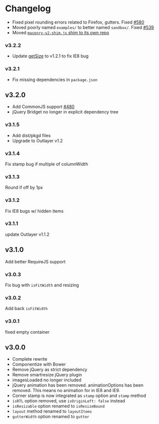 # Changelog

+ Fixed pixel rounding errors related to Firefox, gutters. Fixed [#580](https://github.com/desandro/masonry/pull/580)
+ Moved poorly named `examples/` to better named `sandbox/`. Fixed [#539](https://github.com/desandro/masonry/issues/539)
+ Moved [`masonry-v2-shim.js` shim to its own repo](https://github.com/desandro/masonry-v2-3-shim)

### v3.2.2

+ Update [getSize](https://github.com/desandro/get-size) to v1.2.1 to fix IE8 bug

### v3.2.1

+ Fix missing dependencies in `package.json`

## v3.2.0

+ Add CommonJS support [#480](https://github.com/desandro/masonry/issues/480)
+ jQuery Bridget no longer in explicit dependency tree

### v3.1.5

+ Add dist/pkgd files
+ Upgrade to Outlayer v1.2

### v3.1.4

Fix stamp bug if multiple of columnWidth

### v3.1.3

Round if off by 1px

### v3.1.2

Fix IE8 bugs w/ hidden items

### v3.1.1

update Outlayer v1.1.2

## v3.1.0

Add better RequireJS support

### v3.0.3

Fix bug with `isFitWidth` and resizing

### v3.0.2

Add back `isFitWidth`

### v3.0.1

fixed empty container

## v3.0.0

+ Complete rewrite
+ Componentize with Bower
+ Remove jQuery as strict dependency
+ Remove smartresize jQuery plugin
+ imagesLoaded no longer included
+ jQuery animation has been removed. animationOptions has been removed. This means no animation for in IE8 and IE9.
+ Corner stamp is now integrated as `stamp` option and `stamp` method
+ `isRTL` option removed, use `isOriginLeft: false` instead
+ `isResizable` option renamed to `isResizeBound`
+ `layout` method renamed to `layoutItems`
+ `gutterWidth` option renamed to `gutter`

